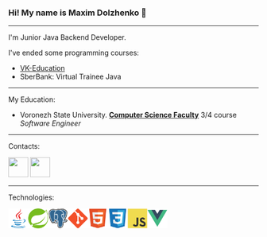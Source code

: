 ### Hi! My name is Maxim Dolzhenko 👋
---
I'm Junior Java Backend Developer. 

I've ended some programming courses:
- <a href="https://gamesphere.ru/curriculum/certificates/download/4717/904e1c78-3af5-4486-b8cc-ecfaec4df92b/">VK-Education</a>
- SberBank: Virtual Trainee Java
---
My Education:
- Voronezh State University. <b><a href="https://cs.vsu.ru">Computer Science Faculty</a></b> 3/4 course <i>Software Engineer</i>
---
Contacts:

<a href="https://vk.com/hardprog"><img src="https://www.svgrepo.com/show/331634/vk-v2.svg" style="width:40px; height:40px;"/></a>
<a href="https://t.me/hardprog"><img src="https://www.svgrepo.com/show/452115/telegram.svg" style="width:40px; height:40px;"/></a>

---
Technologies:

<img src="https://github.com/devicons/devicon/blob/master/icons/java/java-original.svg" style="width:40px; height:40px;"/><img src="https://github.com/devicons/devicon/blob/master/icons/spring/spring-original.svg" style="width:40px; height:40px;"/><img src="https://github.com/devicons/devicon/blob/master/icons/postgresql/postgresql-original.svg" style="width:40px; height:40px;"/><img src="https://github.com/devicons/devicon/blob/master/icons/git/git-original.svg" style="width:40px; height:40px;"/><img src="https://github.com/devicons/devicon/blob/master/icons/html5/html5-original.svg" style="width:40px; height:40px;"/><img src="https://github.com/devicons/devicon/blob/master/icons/css3/css3-original.svg" style="width:40px; height:40px;"/><img src="https://github.com/devicons/devicon/blob/master/icons/javascript/javascript-original.svg" style="width:40px; height:40px;"/><img src="https://github.com/devicons/devicon/blob/master/icons/vuejs/vuejs-original.svg" style="width:40px; height:40px;"/>
